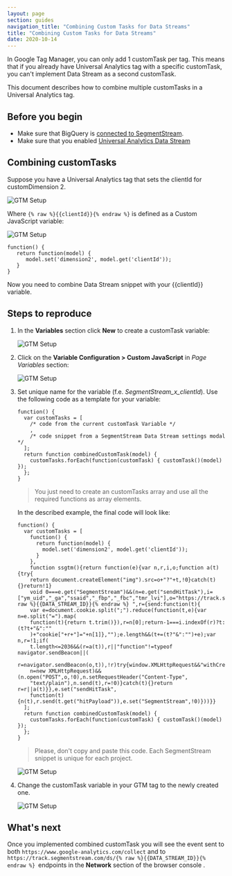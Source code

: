 ```yaml
---
layout: page
section: guides
navigation_title: "Combining Custom Tasks for Data Streams"
title: "Combining Custom Tasks for Data Streams"
date: 2020-10-14
---
```


In Google Tag Manager, you can only add 1 customTask per tag. This means that if you already have Universal Analytics tag with a specific customTask, you can't implement Data Stream as a second customTask.

This document describes how to combine multiple customTasks in a Universal Analytics tag.

## Before you begin

- Make sure that BigQuery is [connected to SegmentStream](/bigquery/connecting-bigquery).
- Make sure that you enabled [Universal Analytics Data Stream](/datastreams/universal-analytics#integration-with-google-tag-manager-(gtm))

## Combining customTasks

Suppose you have a Universal Analytics tag that sets the clientId for customDimension 2.

![GTM Setup](/img/guide-custom-task/ct-name-before.png)

Where `{% raw %}{{clientId}}{% endraw %}` is defined as a Custom JavaScript variable:

![GTM Setup](/img/guide-custom-task/variable-before.png)

```
function() {
   return function(model) {
      model.set('dimension2', model.get('clientId'));
   }
}
```

Now you need to combine Data Stream snippet with your {{clientId}} variable.

## Steps to reproduce

1. In the **Variables** section click **New** to create a customTask variable:

   ![GTM Setup](/img/datastreams/ua-gtm-1.png)

2. Click on the **Variable Configuration > Custom JavaScript** in *Page Variables* section:

   ![GTM Setup](/img/datastreams/ua-gtm-2.png)

3. Set unique name for the variable (f.e. *SegmentStream_x_clientId*). Use the following code as a template for your variable:

    ```
    function() {
      var customTasks = [
        /* code from the current customTask Variable */
        ,
        /* code snippet from a SegmentStream Data Stream settings modal */
      ];
      return function combinedCustomTask(model) {
        customTasks.forEach(function(customTask) { customTask()(model) });
      };
    }
    ```

    > You just need to create an customTasks array and use all the required functions as array elements.

    In the described example, the final code will look like:

    ```
    function() {
      var customTasks = [
        function() {
          return function(model) {
            model.set('dimension2', model.get('clientId'));
          }
        },
        function ssgtm(){return function(e){var n,r,i,o;function a(t){try{
        return document.createElement("img").src=o+"?"+t,!0}catch(t){}return!1}
        void 0===e.get("SegmentStream")&&(n=e.get("sendHitTask"),i=["ym_uid","_ga","ssaid","_fbp","_fbc","tmr_lvi"],o="https://track.segmentstream.com/ds/{% raw %}{{DATA_STREAM_ID}}{% endraw %} ",r={send:function(t){
        var e=document.cookie.split(";").reduce(function(t,e){var n=e.split("=").map(
        function(t){return t.trim()}),r=n[0];return-1===i.indexOf(r)?t:(t?t+"&":""
        )+"cookie["+r+"]="+n[1]},"");e.length&&(t+=(t?"&":"")+e);var n,r=!1;if(
        t.length<=2036&&(r=a(t)),r||"function"!=typeof navigator.sendBeacon||(
        r=navigator.sendBeacon(o,t)),!r)try{window.XMLHttpRequest&&"withCredentials"in(
        n=new XMLHttpRequest)&&(n.open("POST",o,!0),n.setRequestHeader("Content-Type",
        "text/plain"),n.send(t),r=!0)}catch(t){}return r=r||a(t)}},e.set("sendHitTask",
        function(t){n(t),r.send(t.get("hitPayload")),e.set("SegmentStream",!0)}))}}
      ];
      return function combinedCustomTask(model) {
        customTasks.forEach(function(customTask) { customTask()(model) });
      };
    }
    ```

    > Please, don't copy and paste this code. Each SegmentStream snippet is unique for each project.

   ![GTM Setup](/img/guide-custom-task/variable.png)

4. Change the customTask variable in your GTM tag to the newly created one.

   ![GTM Setup](/img/guide-custom-task/ct-name-after.png)


## What's next

Once you implemented combined customTask you will see the event sent to both `https://www.google-analytics.com/collect` and to `https://track.segmentstream.com/ds/{% raw %}{{DATA_STREAM_ID}}{% endraw %} `endpoints in the **Network** section of the browser console .